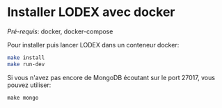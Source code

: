 # Installer LODEX avec docker

_Pré-requis_: docker, docker-compose

Pour installer puis lancer LODEX dans un conteneur docker:

```bash
make install
make run-dev
```

Si vous n'avez pas encore de MongoDB écoutant sur le port 27017, vous pouvez utiliser:

```
make mongo
```



